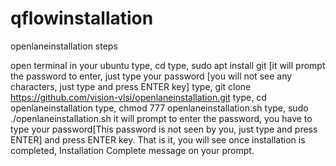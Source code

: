 # qflowinstallation

openlaneinstallation steps

open terminal in your ubuntu
type, cd
type, sudo apt install git [it will prompt the password to enter, just type your password [you will not see any characters, just type and press ENTER key]
type, git clone https://github.com/vision-vlsi/openlaneinstallation.git
type, cd openlaneinstallation
type, chmod 777 openlaneinstallation.sh
type, sudo ./openlaneinstallation.sh
it will prompt to enter the password, you have to type your password[This password is not seen by you, just type and press ENTER] and press ENTER key.
That is it, you will see once installation is completed, Installation Complete message on your prompt.

